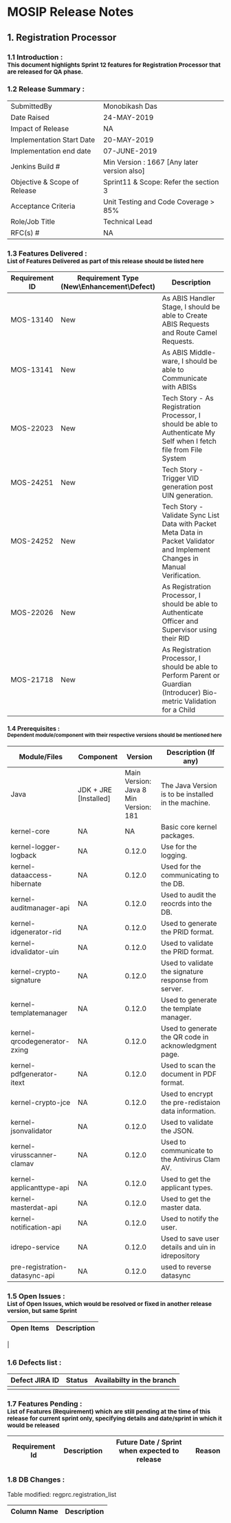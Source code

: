 # MOSIP Release Notes
## 1. Registration Processor

### 1.1 Introduction : <br><sub>This document highlights Sprint 12 features for Registration Processor that are released for QA phase.</sub></br>

### 1.2 Release Summary : 
|         |          |
----------|----------
SubmittedBy|Monobikash Das
Date Raised | 24-MAY-2019
Impact of Release|NA
Implementation Start Date |20-MAY-2019
Implementation end date	|07-JUNE-2019
Jenkins Build #	|Min Version : 1667  [Any later version also]
Objective & Scope of Release| Sprint11 & Scope: Refer the section 3
Acceptance Criteria	| Unit Testing and Code Coverage > 85%
Role/Job Title|Technical Lead
RFC(s) #|	NA


### 1.3 Features Delivered : <br><sub>List of Features Delivered as part of this release should be listed here</sub></br>
Requirement ID | Requirement Type <br>(New\\Enhancement\\Defect)</br> | Description
-----|----------|-------------
MOS-13140|New|As ABIS Handler Stage, I should be able to Create ABIS Requests and Route Camel Requests.
MOS-13141|New|As ABIS Middle-ware, I should be able to Communicate with ABISs
MOS-22023|New|Tech Story - As Registration Processor, I should be able to Authenticate My Self when I fetch file from File System
MOS-24251|New|Tech Story - Trigger VID generation post UIN generation.
MOS-24252|New|Tech Story - Validate Sync List Data with Packet Meta Data in Packet Validator and Implement Changes in Manual Verification.
MOS-22026|New|As Registration Processor, I should be able to Authenticate Officer and Supervisor using their RID
MOS-21718|New|As Registration Processor, I should be able to Perform Parent or Guardian (Introducer) Bio-metric Validation for a Child 


#### 1.4 Prerequisites : <br><sub>Dependent module/component with their respective versions should be mentioned here</sub></br>
Module/Files|Component|Version|Description (If any)
-----|-------------|----------------|--------------
Java|JDK + JRE [Installed]|Main Version: Java 8 Min Version: 181|The Java Version is to be installed in the machine.
kernel-core|NA|NA|Basic core kernel packages.
kernel-logger-logback|NA|0.12.0|Use for the logging.
kernel-dataaccess-hibernate|NA|0.12.0|Used for the communicating to the DB.
kernel-auditmanager-api|NA|0.12.0|Used to audit the reocrds into the DB.
kernel-idgenerator-rid|NA|0.12.0|Used to generate the PRID format.
kernel-idvalidator-uin|NA|0.12.0|Used to validate the PRID format.
kernel-crypto-signature|NA|0.12.0|Used to validate the signature response from server.
kernel-templatemanager|NA|0.12.0|Used to generate the template manager.
kernel-qrcodegenerator-zxing|NA|0.12.0|Used to generate the QR code in acknowledgment page.
kernel-pdfgenerator-itext|NA|0.12.0|Used to scan the document in PDF format.
kernel-crypto-jce|NA|0.12.0|Used to encrypt the pre-redistaion data information.
kernel-jsonvalidator|NA|0.12.0|Used to validate the JSON.
kernel-virusscanner-clamav|NA|0.12.0|Used to communicate to the Antivirus Clam AV.
kernel-applicanttype-api|NA|0.12.0|Used to get the applicant types. 
kernel-masterdat-api|NA|0.12.0|Used to get the master data. 
kernel-notification-api|NA|0.12.0|Used to notify the user.
idrepo-service|NA|0.12.0|Used to save user details and uin in idrepository
pre-registration-datasync-api|NA|0.12.0|used to reverse datasync


### 1.5 Open Issues : <br><sub>List of Open Issues, which would be resolved or fixed in another release version, but same Sprint</sub></br>
Open Items|Description
-----------------|----------------------
|

### 1.6 Defects list :
Defect JIRA ID|Status|Availabilty in the branch
---------------|-------------|------------------
||

### 1.7 Features Pending : <br><sub>List of Features (Requirement) which are still pending at the time of this release for current sprint only, specifying details and date/sprint in which it would be released</sub></br>
Requirement Id|Description|Future Date / Sprint when expected to release | Reason
--------------|-----------|-----------|-------------



### 1.8 DB Changes :
Table modified: regprc.registration_list


Column Name|Description
-----------------|----------------------





